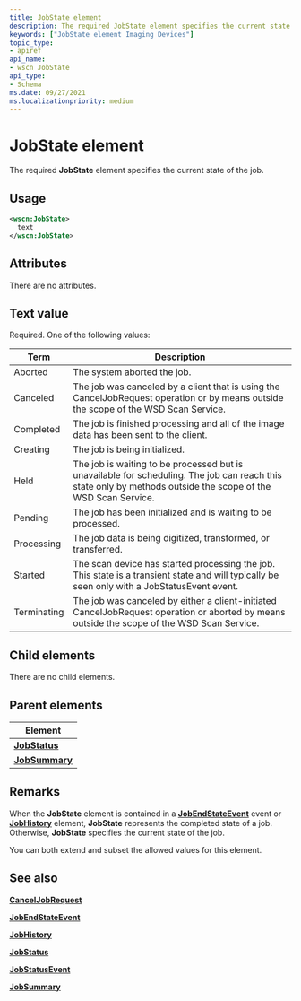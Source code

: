 ```yaml
---
title: JobState element
description: The required JobState element specifies the current state of the job.
keywords: ["JobState element Imaging Devices"]
topic_type:
- apiref
api_name:
- wscn JobState
api_type:
- Schema
ms.date: 09/27/2021
ms.localizationpriority: medium
---
```


# JobState element

The required **JobState** element specifies the current state of the job.

## Usage

```xml
<wscn:JobState>
  text
</wscn:JobState>
```

## Attributes

There are no attributes.

## Text value

Required. One of the following values:

| Term | Description |
|--|--|
| Aborted | The system aborted the job. |
| Canceled | The job was canceled by a client that is using the CancelJobRequest operation or by means outside the scope of the WSD Scan Service. |
| Completed | The job is finished processing and all of the image data has been sent to the client. |
| Creating | The job is being initialized. |
| Held | The job is waiting to be processed but is unavailable for scheduling. The job can reach this state only by methods outside the scope of the WSD Scan Service. |
| Pending | The job has been initialized and is waiting to be processed. |
| Processing | The job data is being digitized, transformed, or transferred. |
| Started | The scan device has started processing the job. This state is a transient state and will typically be seen only with a JobStatusEvent event. |
| Terminating | The job was canceled by either a client-initiated CancelJobRequest operation or aborted by means outside the scope of the WSD Scan Service. |

## Child elements

There are no child elements.

## Parent elements

| Element |
|--|
| [**JobStatus**](jobstatus.md) |
| [**JobSummary**](jobsummary.md) |

## Remarks

When the **JobState** element is contained in a [**JobEndStateEvent**](jobendstateevent.md) event or [**JobHistory**](jobhistory2.md) element, **JobState** represents the completed state of a job. Otherwise, **JobState** specifies the current state of the job.

You can both extend and subset the allowed values for this element.

## See also

[**CancelJobRequest**](canceljobrequest.md)

[**JobEndStateEvent**](jobendstateevent.md)

[**JobHistory**](jobhistory2.md)

[**JobStatus**](jobstatus.md)

[**JobStatusEvent**](jobstatusevent.md)

[**JobSummary**](jobsummary.md)
